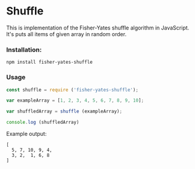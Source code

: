 # Shuffle
This is implementation of the Fisher-Yates shuffle algorithm in JavaScript. It's puts all items of given array in random order.

### Installation:

```
npm install fisher-yates-shuffle
```

### Usage
```js
const shuffle = require ('fisher-yates-shuffle');

var exampleArray = [1, 2, 3, 4, 5, 6, 7, 8, 9, 10];

var shuffledArray = shuffle (exampleArray);

console.log (shuffledArray)
```
Example output:
```
[
  5, 7, 10, 9, 4,
  3, 2,  1, 6, 8
]
```
